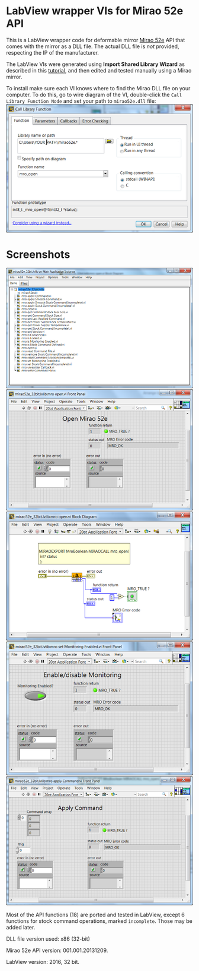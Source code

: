 # LabView wrapper VIs for Mirao 52e API
This is a LabView wrapper code for deformable mirror [Mirao 52e](http://www.imagine-optic.com/en/product/mirao-52-e/0/0/) API 
that comes with the mirror as a DLL file.
The actual DLL file is *not* provided, respecting the IP of the manufacturer. 

The LabView VIs were generated using **Import Shared Library Wizard** as described in this 
[tutorial](https://forums.ni.com/t5/Developer-Center-Resources/Tutorial-Creating-Wrapper-VIs-for-C-C-DLL-functions-using-the/ta-p/3522566), 
and then edited and tested manually using a Mirao mirror.

To install make sure each VI knows where to find the Mirao DLL file on your computer. To do this, go to wire diagram of the VI, double-click the `Call Library Function Node` and set your path to `mirao52e.dll` file:
![setting dll path](/screenshots/call_library_path.png "setting mirao52e.dll path")

# Screenshots
![library tree](/screenshots/library_tree.png "mirao52e_32bit.lvlib tree")
![mro_open](/screenshots/mro_open.png "Wrapper for mro_open(int *status)")
![mro_open](/screenshots/mro_open_wire.png "Wire diagram mro_open(int *status)")
![mro_setMonitoringEnabled](/screenshots/mro_setMonitoringEnabled.png "Wrapper for mro_setMonitoringEnabled (MroBoolean enabled, int *status)")
![mro_applyCommand](/screenshots/mro_applyCommand.png "Wrapper for mro_applyCommand (MroCommand command, MroBoolean trig, int *status)")

Most of the API functions (18) are ported and tested in LabView, except 6 functions for stock command operations, marked `incomplete`. Those may be added later.

DLL file version used: x86 (32-bit)

Mirao 52e API version: 001.001.20131209.

LabView version: 2016, 32 bit.
